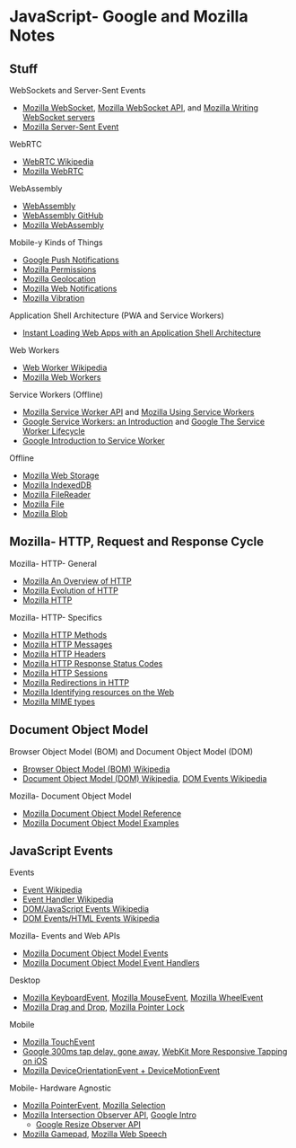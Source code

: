 # JavaScript- Google and Mozilla Notes

<!--
Microsoft- Web Development
* [Microsoft Docs](https://docs.microsoft.com/en-us/)

Memory

https://developer.mozilla.org/en-US/docs/Web/JavaScript/Memory_Management | Memory Management - JavaScript | MDN

https://developers.google.com/web/tools/chrome-devtools/memory-problems/memory-101 | Memory Terminology  |  Tools for Web Developers  |  Google Developers

https://hacks.mozilla.org/2017/06/a-crash-course-in-memory-management/ | A crash course in memory management ★ Mozilla Hacks – the Web developer blog
-->

## Stuff

WebSockets and Server-Sent Events
* [Mozilla WebSocket](https://developer.mozilla.org/en-US/docs/Web/API/WebSocket), [Mozilla WebSocket API](https://developer.mozilla.org/en-US/docs/Web/API/WebSockets_API), and [Mozilla Writing WebSocket servers](https://developer.mozilla.org/en-US/docs/Web/API/WebSockets_API/Writing_WebSocket_servers)
* [Mozilla Server-Sent Event](https://developer.mozilla.org/en-US/docs/Web/API/EventSource)

WebRTC
* [WebRTC Wikipedia](https://en.wikipedia.org/wiki/WebRTC)
* [Mozilla WebRTC](https://developer.mozilla.org/en-US/docs/Web/API/WebRTC_API)

WebAssembly
* [WebAssembly](https://webassembly.org/)
* [WebAssembly GitHub](https://en.wikipedia.org/wiki/WebAssembly)
* [Mozilla WebAssembly](https://developer.mozilla.org/en-US/docs/WebAssembly)

<!--
RTC Framework (Real Time Communication via APIs)

* [Push Technology Wikipedia](https://en.wikipedia.org/wiki/Push_technology) and [Push Notification Wikipedia](https://en.wikipedia.org/wiki/Push_technology#Push_notification)

https://hacks.mozilla.org/2019/03/standardizing-wasi-a-webassembly-system-interface/ | Standardizing WASI: A system interface to run WebAssembly outside the web - Mozilla Hacks - the Web developer blog

WebAssembly
https://hacks.mozilla.org/2018/04/sneak-peek-at-webassembly-studio/ | Sneak Peek at WebAssembly Studio – Mozilla Hacks – the Web developer blog
https://hacks.mozilla.org/2018/10/calls-between-javascript-and-webassembly-are-finally-fast-%F0%9F%8E%89/ | Calls between JavaScript and WebAssembly are finally fast 🎉 - Mozilla Hacks - the Web developer blog
-->

Mobile-y Kinds of Things
* [Google Push Notifications](https://developers.google.com/web/fundamentals/push-notifications)
* [Mozilla Permissions](https://developer.mozilla.org/en-US/docs/Web/API/Permissions_API)
* [Mozilla Geolocation](https://developer.mozilla.org/en-US/docs/Web/API/Geolocation)
* [Mozilla Web Notifications](https://developer.mozilla.org/en-US/docs/Web/API/Notifications_API) 
* [Mozilla Vibration](https://developer.mozilla.org/en-US/docs/Web/API/Vibration_API)

Application Shell Architecture (PWA and Service Workers)
* [Instant Loading Web Apps with an Application Shell Architecture](https://developers.google.com/web/updates/2015/11/app-shell)

Web Workers
* [Web Worker Wikipedia](https://en.wikipedia.org/wiki/Web_worker)
* [Mozilla Web Workers](https://developer.mozilla.org/en-US/docs/Web/API/Web_Workers_API)

Service Workers (Offline)
* [Mozilla Service Worker API](https://developer.mozilla.org/en-US/docs/Web/API/Service_Worker_API) and [Mozilla Using Service Workers](https://developer.mozilla.org/en-US/docs/Web/API/Service_Worker_API/Using_Service_Workers)
* [Google Service Workers: an Introduction](https://developers.google.com/web/fundamentals/primers/service-workers) and [Google The Service Worker Lifecycle](https://developers.google.com/web/fundamentals/primers/service-workers/lifecycle)
* [Google Introduction to Service Worker](https://developers.google.com/web/ilt/pwa/introduction-to-service-worker)

Offline
* [Mozilla Web Storage](https://developer.mozilla.org/en-US/docs/Web/API/Web_Storage_API)
* [Mozilla IndexedDB](https://developer.mozilla.org/en-US/docs/Web/API/IndexedDB_API#database_connection)
* [Mozilla FileReader](https://developer.mozilla.org/en-US/docs/Web/API/FileReader)
* [Mozilla File](https://developer.mozilla.org/en-US/docs/Web/API/File)
* [Mozilla Blob](https://developer.mozilla.org/en-US/docs/Web/API/Blob)
 
<!--
* [Service Workers Explained](https://github.com/w3c/ServiceWorker/blob/master/explainer.md)

https://github.com/w3c/payment-request | w3c/payment-request: W3C Web Payments Browser API
https://github.com/w3c/webpayments | w3c/webpayments: The document repo for the Web Payments Working Group
https://github.com/w3c/webauthn | w3c/webauthn: Web Authentication WG: https://www.w3.org/Webauthn Editors' Draft:

https://www.w3.org/TR/push-api
https://www.w3.org/TR/notifications

* Access
  * [URL](https://developer.mozilla.org/en-US/docs/Web/API/URL), [History](https://developer.mozilla.org/en-US/docs/Web/API/History), [Navigator](https://developer.mozilla.org/en-US/docs/Web/API/Navigator), [Screen](https://developer.mozilla.org/en-US/docs/Web/API/Screen), [Page Visibility](https://developer.mozilla.org/en-US/docs/Web/API/Page_Visibility_API), [Clipboard](https://developer.mozilla.org/en-US/docs/tag/Clipboard%20API), [Performance](https://developer.mozilla.org/en-US/docs/Web/API/Performance), [Console](https://developer.mozilla.org/en-US/docs/Web/API/Console)

HTTP
* [Google HTTP Caching (Performance)](https://developers.google.com/web/fundamentals/performance/optimizing-content-efficiency/http-caching) and [Mozilla HTTP Caching](https://developer.mozilla.org/en-US/docs/Web/HTTP/Caching)
* [Compression in HTTP](https://developer.mozilla.org/en-US/docs/Web/HTTP/Compression)
* [HTTP Strict-Transport-Security (HSTS)](https://developer.mozilla.org/en-US/docs/Web/HTTP/Headers/Strict-Transport-Security)

* [Google Why HTTPS Matters](https://developers.google.com/web/fundamentals/security/encrypt-in-transit/why-https)  
   
* [Is TLS Fast Yet?](https://istlsfastyet.com/) / [HTTP vs HTTPS Test](https://www.httpvshttps.com/)

HTTP/2
* [Google Introduction to HTTP/2](https://developers.google.com/web/fundamentals/performance/http2/)

* UDP
  * [QUIC](https://www.chromium.org/quic)
  
Mutation Observers
* [Detect DOM changes with Mutation Observers](https://developers.google.com/web/updates/2012/02/Detect-DOM-changes-with-Mutation-Observers)

Appearance
  * [Web Components](https://developers.google.com/web/updates/2017/01/webcomponents-org)
    * [Shadow DOM v1](https://developers.google.com/web/fundamentals/getting-started/primers/shadowdom), [Custom Elements v1](https://developers.google.com/web/fundamentals/getting-started/primers/customelements)
  * [Web Animations](https://developer.mozilla.org/en-US/docs/Web/API/Web_Animations_API)
-->

## Mozilla- HTTP, Request and Response Cycle

Mozilla- HTTP- General
* [Mozilla An Overview of HTTP](https://developer.mozilla.org/en-US/docs/Web/HTTP/Overview)
* [Mozilla Evolution of HTTP](https://developer.mozilla.org/en-US/docs/Web/HTTP/Basics_of_HTTP/Evolution_of_HTTP)
* [Mozilla HTTP](https://developer.mozilla.org/en-US/docs/Web/HTTP)

Mozilla- HTTP- Specifics
* [Mozilla HTTP Methods](https://developer.mozilla.org/en-US/docs/Web/HTTP/Methods)
* [Mozilla HTTP Messages](https://developer.mozilla.org/en-US/docs/Web/HTTP/Messages)
* [Mozilla HTTP Headers](https://developer.mozilla.org/en-US/docs/Web/HTTP/Headers)
* [Mozilla HTTP Response Status Codes](https://developer.mozilla.org/en-US/docs/Web/HTTP/Status)
* [Mozilla HTTP Sessions](https://developer.mozilla.org/en-US/docs/Web/HTTP/Session)
* [Mozilla Redirections in HTTP](https://developer.mozilla.org/en-US/docs/Web/HTTP/Redirections)
* [Mozilla Identifying resources on the Web](https://developer.mozilla.org/en-US/docs/Web/HTTP/Basics_of_HTTP/Identifying_resources_on_the_Web)
* [Mozilla MIME types](https://developer.mozilla.org/en-US/docs/Web/HTTP/Basics_of_HTTP/MIME_Types)
     
<!--
https://developer.mozilla.org/en-US/docs/Web/API/Request | Request - Web APIs | MDN
https://developer.mozilla.org/en-US/docs/Web/API/Response | Response - Web APIs | MDN

https://en.wikipedia.org/wiki/Web_framework | Web framework - Wikipedia

https://www.udacity.com/course/http-web-servers--ud303
https://github.com/udacity/course-ud303

https://developer.mozilla.org/en-US/docs/Learn/Common_questions/Pages_sites_servers_and_search_engines | What is the difference between webpage, website, web server, and search engine? - Learn web development | MDN

https://developer.mozilla.org/en-US/docs/Learn/Server-side/First_steps/Introduction | Introduction to the server side - Learn web development | MDN

https://developer.mozilla.org/en-US/docs/Glossary/Proxy_server | Proxy server - MDN Web Docs Glossary: Definitions of Web-related terms | MDN

https://developer.mozilla.org/en-US/docs/Web/HTTP/Headers/Content-Type
https://developer.mozilla.org/en-US/docs/Web/HTTP/Headers/Content-Length
https://developer.mozilla.org/en-US/docs/Learn/HTML/Forms
-->

<!--
https://developer.mozilla.org/en-US/docs/tag/Web

https://mdn.dev

https://developer.mozilla.org/en-US/docs/

https://developer.mozilla.org/en-US/docs/Web/Progressive_web_apps

https://developer.mozilla.org/en-US/docs/Web/Reference
https://developer.mozilla.org/en-US/docs/Web/Guide
https://developer.mozilla.org/en-US/docs/Web/Tutorials
https://developer.mozilla.org/en-US/docs/Web/Accessibility
https://developer.mozilla.org/en-US/docs/Web/Security


https://developer.mozilla.org/en-US/docs/Web/Guide/Mobile
https://developer.mozilla.org/en-US/docs/Web/Guide/Performance

https://developer.mozilla.org/en-US/docs/Web/Guide/Events
https://developer.mozilla.org/en-US/docs/Web/Guide/Localizations_and_character_encodings
https://developer.mozilla.org/en-US/docs/Web/API/FormData/Using_FormData_Objects
-->

## Document Object Model

Browser Object Model (BOM) and Document Object Model (DOM)
* [Browser Object Model (BOM) Wikipedia](https://en.wikipedia.org/wiki/Browser_Object_Model)
* [Document Object Model (DOM) Wikipedia](https://en.wikipedia.org/wiki/Document_Object_Model), [DOM Events Wikipedia](https://en.wikipedia.org/wiki/DOM_events)

Mozilla- Document Object Model
* [Mozilla Document Object Model Reference](https://developer.mozilla.org/en-US/docs/Web/API/Document_Object_Model)
* [Mozilla Document Object Model Examples](https://developer.mozilla.org/en-US/docs/Web/API/Document_Object_Model/Examples)

<!--
https://developer.mozilla.org/en-US/docs/Web/API/Document_Object_Model#Specifications

https://developer.mozilla.org/en-US/docs/Tools/Add-ons/DOM_Inspector | DOM Inspector - Firefox Developer Tools | MDN
https://developers.google.com/web/tools/lighthouse/audits/dom-size | Uses An Excessive DOM Size  |  Tools for Web Developers  |  Google Developers
-->

## JavaScript Events

Events
* [Event Wikipedia](https://en.wikipedia.org/wiki/Event_(computing))
* [Event Handler Wikipedia](https://en.wikipedia.org/wiki/Event_(computing)#Event_handler)
* [DOM/JavaScript Events Wikipedia](https://en.wikipedia.org/wiki/Document_Object_Model#JavaScript)
* [DOM Events/HTML Events Wikipedia](https://en.wikipedia.org/wiki/DOM_events#HTML_events)

<!--
https://developer.mozilla.org/en-US/docs/Learn/JavaScript/Client-side_web_APIs/Manipulating_documents#The_important_parts_of_a_web_browser
https://software.hixie.ch/utilities/js/live-dom-viewer/

https://developer.mozilla.org/en-US/docs/Web/API/Using_the_Browser_API | Using the Browser API - Web APIs | MDN
https://developer.mozilla.org/en-US/docs/Mozilla/Gecko/Chrome/API


https://developer.mozilla.org/en-US/docs/Learn/JavaScript/Building_blocks/Events#A_series_of_fortunate_events
-->

Mozilla- Events and Web APIs
* [Mozilla Document Object Model Events](https://developer.mozilla.org/en-US/docs/Web/Events)
* [Mozilla Document Object Model Event Handlers](https://developer.mozilla.org/en-US/docs/Web/Guide/Events/Event_handlers)

<!--
https://developer.mozilla.org/en-US/docs/Web/API/EventTarget

https://developer.mozilla.org/en-US/docs/Learn/JavaScript/Client-side_web_APIs/Manipulating_documents
https://developer.mozilla.org/en-US/docs/Learn/JavaScript/Client-side_web_APIs/Manipulating_documents#The_document_object_model

https://developer.mozilla.org/en-US/docs/Web/API/Window
https://developer.mozilla.org/en-US/docs/Web/API/Document
https://developer.mozilla.org/en-US/docs/Web/API/Document/Document
https://developer.mozilla.org/en-US/docs/Web/API/Node | Node - Web APIs | MDN
-->

<!--
https://developer.mozilla.org/en-US/docs/Learn/JavaScript/Client-side_web_APIs/Introduction
https://developer.mozilla.org/en-US/docs/Learn/JavaScript/Client-side_web_APIs/Manipulating_documents
https://developer.mozilla.org/en-US/docs/Learn/JavaScript/Client-side_web_APIs/Fetching_data
https://developer.mozilla.org/en-US/docs/Learn/JavaScript/Client-side_web_APIs/Third_party_APIs
https://developer.mozilla.org/en-US/docs/Learn/JavaScript/Client-side_web_APIs/Drawing_graphics
https://developer.mozilla.org/en-US/docs/Learn/JavaScript/Client-side_web_APIs/Video_and_audio_APIs
https://developer.mozilla.org/en-US/docs/Learn/JavaScript/Client-side_web_APIs/Client-side_storage
-->

Desktop
* [Mozilla KeyboardEvent](https://developer.mozilla.org/en-US/docs/Web/API/KeyboardEvent), [Mozilla MouseEvent](https://developer.mozilla.org/en-US/docs/Web/API/MouseEvent), [Mozilla WheelEvent](https://developer.mozilla.org/en-US/docs/Web/API/WheelEvent)
* [Mozilla Drag and Drop](https://developer.mozilla.org/en-US/docs/Web/API/HTML_Drag_and_Drop_API), [Mozilla Pointer Lock](https://developer.mozilla.org/en-US/docs/Web/API/Pointer_Lock_API)
       
Mobile
* [Mozilla TouchEvent](https://developer.mozilla.org/en-US/docs/Web/API/TouchEvent)
* [Google 300ms tap delay, gone away](https://developers.google.com/web/updates/2013/12/300ms-tap-delay-gone-away), [WebKit More Responsive Tapping on iOS](https://webkit.org/blog/5610/more-responsive-tapping-on-ios/)
* [Mozilla DeviceOrientationEvent + DeviceMotionEvent](https://developer.mozilla.org/en-US/docs/Web/API/Detecting_device_orientation)

Mobile- Hardware Agnostic
* [Mozilla PointerEvent](https://developer.mozilla.org/en-US/docs/Web/API/PointerEvent), [Mozilla Selection](https://developer.mozilla.org/en-US/docs/Web/API/Selection)
* [Mozilla Intersection Observer API](https://developer.mozilla.org/en-US/docs/Web/API/Intersection_Observer_API), [Google Intro](https://developers.google.com/web/updates/2016/04/intersectionobserver)
   * [Google Resize Observer API](https://developers.google.com/web/updates/2016/10/resizeobserver)
* [Mozilla Gamepad](https://developer.mozilla.org/en-US/docs/Web/API/Gamepad_API), [Mozilla Web Speech](https://developer.mozilla.org/en-US/docs/Web/API/Web_Speech_API)
